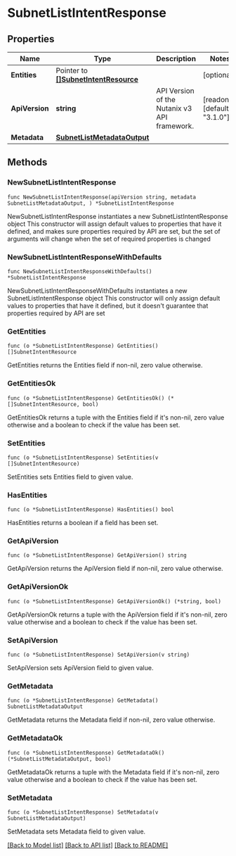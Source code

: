 # SubnetListIntentResponse

## Properties

Name | Type | Description | Notes
------------ | ------------- | ------------- | -------------
**Entities** | Pointer to [**[]SubnetIntentResource**](SubnetIntentResource.md) |  | [optional] 
**ApiVersion** | **string** | API Version of the Nutanix v3 API framework. | [readonly] [default to "3.1.0"]
**Metadata** | [**SubnetListMetadataOutput**](SubnetListMetadataOutput.md) |  | 

## Methods

### NewSubnetListIntentResponse

`func NewSubnetListIntentResponse(apiVersion string, metadata SubnetListMetadataOutput, ) *SubnetListIntentResponse`

NewSubnetListIntentResponse instantiates a new SubnetListIntentResponse object
This constructor will assign default values to properties that have it defined,
and makes sure properties required by API are set, but the set of arguments
will change when the set of required properties is changed

### NewSubnetListIntentResponseWithDefaults

`func NewSubnetListIntentResponseWithDefaults() *SubnetListIntentResponse`

NewSubnetListIntentResponseWithDefaults instantiates a new SubnetListIntentResponse object
This constructor will only assign default values to properties that have it defined,
but it doesn't guarantee that properties required by API are set

### GetEntities

`func (o *SubnetListIntentResponse) GetEntities() []SubnetIntentResource`

GetEntities returns the Entities field if non-nil, zero value otherwise.

### GetEntitiesOk

`func (o *SubnetListIntentResponse) GetEntitiesOk() (*[]SubnetIntentResource, bool)`

GetEntitiesOk returns a tuple with the Entities field if it's non-nil, zero value otherwise
and a boolean to check if the value has been set.

### SetEntities

`func (o *SubnetListIntentResponse) SetEntities(v []SubnetIntentResource)`

SetEntities sets Entities field to given value.

### HasEntities

`func (o *SubnetListIntentResponse) HasEntities() bool`

HasEntities returns a boolean if a field has been set.

### GetApiVersion

`func (o *SubnetListIntentResponse) GetApiVersion() string`

GetApiVersion returns the ApiVersion field if non-nil, zero value otherwise.

### GetApiVersionOk

`func (o *SubnetListIntentResponse) GetApiVersionOk() (*string, bool)`

GetApiVersionOk returns a tuple with the ApiVersion field if it's non-nil, zero value otherwise
and a boolean to check if the value has been set.

### SetApiVersion

`func (o *SubnetListIntentResponse) SetApiVersion(v string)`

SetApiVersion sets ApiVersion field to given value.


### GetMetadata

`func (o *SubnetListIntentResponse) GetMetadata() SubnetListMetadataOutput`

GetMetadata returns the Metadata field if non-nil, zero value otherwise.

### GetMetadataOk

`func (o *SubnetListIntentResponse) GetMetadataOk() (*SubnetListMetadataOutput, bool)`

GetMetadataOk returns a tuple with the Metadata field if it's non-nil, zero value otherwise
and a boolean to check if the value has been set.

### SetMetadata

`func (o *SubnetListIntentResponse) SetMetadata(v SubnetListMetadataOutput)`

SetMetadata sets Metadata field to given value.



[[Back to Model list]](../README.md#documentation-for-models) [[Back to API list]](../README.md#documentation-for-api-endpoints) [[Back to README]](../README.md)


